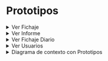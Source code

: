 # Prototipos

<details>
<summary>Ver Fichaje</summary>

|  |  |
| -- | -- |
| ![](../../imagenes/casosDeUso/detalles/) | [Codigo PUML](../../modelosUML/casosDeUso/detalles/verFichaje.puml) |

</details>

<details>
<summary>Ver Informe</summary>

|  |
| -- |
| ![](../../imagenes/prototipos/informe/generarInforme.png) |
| ![](../../imagenes/prototipos/informe/informeDescargado.png) |

</details>

<details>
<summary> Ver Fichaje Diario </summary>
|  |
| -- |
| ![](../../imagenes/prototipos/fichajeDiario/verFichajeDiario.png) |

</details>

<details>
<summary> Ver Usuarios </summary>
|  |
| -- |
| ![](../../imagenes/prototipos/Usuarios/VerUsuario.png) |

</details>

<details>
<summary>Diagrama de contexto con Prototipos</summary>

|  |  |
| -- | -- |
| ![](../../imagenes/prototipos/) | [Codigo PUML](../../modelosUML/prototipos/contexto.puml) |

</details>
